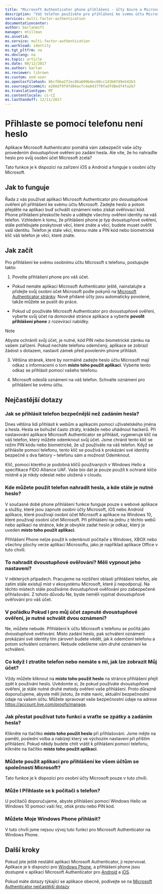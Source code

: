 ```yaml
---
title: "Microsoft Authenticator phone přihlášení - účty Azure a Microsoft | Microsoft Docs"
description: "Váš telefon používáte pro přihlášení ke svému účtu Microsoft místo zadávání hesla. Tento článek obsahuje nejčastější dotazy k odpovědi na tuto funkci."
services: multi-factor-authentication
documentationcenter: 
author: barlanmsft
manager: mtillman
ms.assetid: 
ms.service: multi-factor-authentication
ms.workload: identity
ms.tgt_pltfrm: na
ms.devlang: na
ms.topic: article
ms.date: 08/12/2017
ms.author: barlan
ms.reviewer: librown
ms.custom: end-user
ms.openlocfilehash: 86cf6ba2f2ec86a609b4ec60cc143b07d9e542b3
ms.sourcegitcommit: e266df9f97d04acfc4a843770fadfd8edf4fa2b7
ms.translationtype: MT
ms.contentlocale: cs-CZ
ms.lasthandoff: 12/11/2017
---
```

# <a name="sign-in-with-your-phone-not-your-password"></a>Přihlaste se pomocí telefonu není heslo

Aplikace Microsoft Authenticator pomáhá vám zabezpečit vaše účty provedením dvoustupňové ověření po zadání hesla. Ale víte, že ho nahraďte heslo pro svůj osobní účet Microsoft zcela?

Tato funkce je k dispozici na zařízení iOS a Android a funguje s osobní účty Microsoft.

## <a name="how-it-works"></a>Jak to funguje

Řada z vás používat aplikaci Microsoft Authenticator pro dvoustupňové ověření při přihlášení ke svému účtu Microsoft. Zadejte heslo a potom přejděte na aplikaci buď schválit oznámení nebo získat ověřovací kód. Phone přihlášení přeskočte heslo a udělejte všechny ověření identity na váš telefon. Vzhledem k tomu, že přihlášení phone je typ dvoustupňové ověření, stále potřebujete poskytovat věcí, které znáte a věcí, budete muset ověřit vaši identitu. Telefon je stále věcí, kterou máte a PIN kód nebo biometrické klíč váš telefon je věcí, které znáte.

## <a name="how-to-get-started"></a>Jak začít

Pro přihlášení ke svému osobnímu účtu Microsoft s telefonu, postupujte takto:

1. Povolte přihlášení phone pro váš účet.

  - Pokud nemáte aplikaci Microsoft Authenticator ještě, nainstalujte a přidejte svůj osobní účet Microsoft podle pokynů na [Microsoft Authenticator stránky](microsoft-authenticator-app-how-to.md). Nově přidané účty jsou automaticky povolené, takže můžete se pustit do práce.

  - Pokud už používáte Microsoft Authenticator pro dvoustupňové ověření, vyberte svůj účet na domovské stránce aplikace a vyberte **povolit přihlášení phone** z rozevírací nabídky.

  >[!NOTE]
  >Abyste ochránili svůj účet, je nutné, kód PIN nebo biometrické zámku na vašem zařízení. Pokud necháte telefonu odemčený, aplikace se zobrazí žádost s dotazem, nastavit zámek před povolením phone přihlásit.

3. Většina stránek, které by normálně zadejte heslo účtu Microsoft mají odkaz s informacemi o tom **místo toho použít aplikaci**. Vyberte tento odkaz se přihlásit pomocí vašeho telefonu.

4. Microsoft odesílá oznámení na váš telefon. Schvalte oznámení pro přihlášení ke svému účtu.   

## <a name="faq"></a>Nejčastější dotazy

### <a name="how-is-signing-in-with-my-phone-more-secure-than-typing-a-password"></a>Jak se přihlásit telefon bezpečnější než zadáním hesla?  

Dnes většina lidí přihlásit k webům a aplikacím pomocí uživatelského jména a hesla.  Hesla se bohužel často ztráty, krádeže nebo uhádnout hackerů. Při nastavování aplikace Microsoft Authenticator se přihlásit, vygeneruje klíč na váš telefon, který můžete odemknout svůj účet. Jsme chránit tento klíč se režim PIN kódu nebo biometrické, že už používáte na váš telefon.  Když se přihlásíte pomocí telefonu, tento klíč se používá k prokázání své identity bezpečně s dva faktory – telefonu sám a možnost Odemknout. 

Klíč, pomocí kterého je podobná klíčů používaných v Windows Hello a specifikace FIDO Alliance UAF. Vaše bio dat je pouze použít k ochraně klíče místně a je nikdy odeslat nebo uložená v cloudu. 
 
### <a name="where-can-i-use-my-phone-to-replace-my-password-and-where-would-i-still-need-the-password"></a>Kde můžete použít telefon nahradit hesla, a kde stále je nutné heslo?  

V současné době phone přihlášení funkce funguje pouze s webové aplikace a služby, které jsou zapnuté osobní účty Microsoft, iOS nebo Android aplikace, které používají osobní účet Microsoft a aplikace na Windows 10, které používají osobní účet Microsoft. Při přihlášení na jednu z těchto webů nebo aplikací na stránce, kde je obvykle zadat heslo je odkaz, který je uveden **místo toho použít aplikaci**. 

Přihlášení Phone nelze použít k odemknutí počítače s Windows, XBOX nebo všechny plochy verze aplikací Microsoftu, jako je například aplikace Office v tuto chvíli.
 
### <a name="does-this-replace-two-step-verification-should-i-turn-it-off"></a>To nahradit dvoustupňové ověřování? Měli vypnout jeho nastavení?   

V některých případech. Pracujeme na rozšíření oblasti přihlášení telefon, ale zatím stále existují míst v ekosystému Microsoft, které ji nepodporují. Na těchto místech stále používáme dvoustupňové ověřování pro zabezpečené přihlašování. Z tohoto důvodu Ne, byste neměli vypínat dvoustupňové ověřování pro váš účet.
 
### <a name="okay-if-i-keep-two-step-verification-turned-on-for-my-account-do-i-have-to-approve-two-notifications"></a>V pořádku Pokud I pro můj účet zapnuté dvoustupňové ověření, je nutné schválit dvou oznámení?

Ne, můžete nebude. Přihlášení k účtu Microsoft s telefonu se počítá jako dvoustupňové ověřování. Místo zadání heslo, pak schválení oznámení prokázání své identity tím zároveň budete vědět, jak k odemčení telefonu a potom schválení oznámení. Nebude odešleme vám druhé oznámení ke schválení.

### <a name="what-if-i-lose-my-phone-or-dont-have-it-with-me-how-can-i-access-my-account"></a>Co když I ztratíte telefon nebo nemáte s mi, jak lze zobrazit Můj účet?  

Vždy můžete kliknout na **místo toho použít heslo** na stránce přihlášení přejít zpět k používání heslo. Uvědomte si, že pokud používáte dvoustupňové ověření, je stále nutné druhé metody ověření vaše přihlášení. Proto důrazně doporučujeme, abyste měli jistotu, že máte navíc, aktuální bezpečnostní údaje na vašem účtu. Můžete spravovat vaše bezpečnostní údaje na adrese https://account.live.com/proofs/manage.
 
### <a name="how-do-i-stop-using-this-feature-and-go-back-to-entering-my-password"></a>Jak přestat používat tuto funkci a vraťte se zpátky a zadáním hesla?

Klikněte na tlačítko **místo toho použít heslo** při přihlašování. Jsme mějte na paměti, poslední volba a nabízejí který ve výchozím nastavení při příštím přihlášení. Pokud někdy budete chtít vrátit k přihlášení pomocí telefonu, klikněte na tlačítko **místo toho použít aplikaci**. 
 
### <a name="can-i-use-the-app-to-sign-in-to-all-my-accounts-with-microsoft"></a>Můžete použít aplikaci pro přihlášení ke všem účtům se společností Microsoft?   
Tato funkce je k dispozici pro osobní účty Microsoft pouze v tuto chvíli. 
 
### <a name="can-i-sign-into-my-pc-with-my-phone"></a>Může I Přihlaste se k počítači s telefon?  
U počítačů doporučujeme, abyste přihlášení pomocí Windows Hello ve Windows 10 pomocí vaší řez, otisk prstu nebo PIN kód.   
 
### <a name="can-i-sign-in-with-my-windows-phone"></a>Můžete Moje Windows Phone přihlásit?  
V tuto chvíli jsme nejsou vývoj tuto funkci pro Microsoft Authenticator na Windows Phone. 

## <a name="next-steps"></a>Další kroky
Pokud jste ještě nestáhli aplikaci Microsoft Authenticator, ji rezervovat. Aplikace je k dispozici pro [Windows Phone](http://go.microsoft.com/fwlink/?Linkid=825071), a přihlášení phone jsou dostupné v aplikaci Microsoft Authenticator pro [Android](http://go.microsoft.com/fwlink/?Linkid=825072) a [iOS](http://go.microsoft.com/fwlink/?Linkid=825073).

Pokud máte dotazy týkající se aplikace obecně, podívejte se na [Microsoft Authenticator nejčastější dotazy](microsoft-authenticator-app-faq.md)
